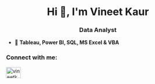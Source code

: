 <h1 align="center">Hi 👋, I'm Vineet Kaur</h1>
<h3 align="center">Data Analyst</h3>

- 🌱 **Tableau, Power BI, SQL, MS Excel & VBA**


<h3 align="left">Connect with me:</h3>
<p align="left">
<a href="https://public.tableau.com/app/profile/vineet.kaur1566/vizzes" target="blank">
<a href="https://linkedin.com/in/vineetkaur91" target="blank"><img align="center" src="https://raw.githubusercontent.com/rahuldkjain/github-profile-readme-generator/master/src/images/icons/Social/linked-in-alt.svg" alt="vineetkaur91" height="30" width="40" /></a>
</p>
